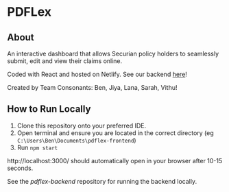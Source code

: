 # PDFLex

## About

An interactive dashboard that allows Securian policy holders to seamlessly submit, edit and view their claims online.

Coded with React and hosted on Netlify. See our backend [here](https://github.com/PDFlex/pdflex-backend)!

Created by Team Consonants: Ben, Jiya, Lana, Sarah, Vithu!

## How to Run Locally
1. Clone this repository onto your preferred IDE.
2. Open terminal and ensure you are located in the correct directory (eg `C:\Users\Ben\Documents\pdflex-frontend`)
3. Run `npm start`

http://localhost:3000/ should automatically open in your browser after 10-15 seconds.

See the _pdflex-backend_ repository for running the backend locally. 
